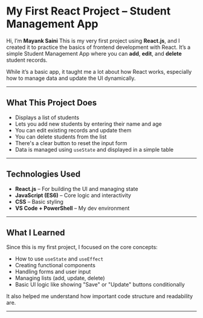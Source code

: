 
# My First React Project – Student Management App

Hi, I’m **Mayank Saini** 
This is my very first project using **React.js**, and I created it to practice the basics of frontend development with React. It’s a simple Student Management App where you can **add**, **edit**, and **delete** student records.

While it’s a basic app, it taught me a lot about how React works, especially how to manage data and update the UI dynamically.

---

##  What This Project Does

- Displays a list of students
- Lets you add new students by entering their name and age
- You can edit existing records and update them
- You can delete students from the list
- There's a clear button to reset the input form
- Data is managed using `useState` and displayed in a simple table

---

##  Technologies Used

- **React.js** – For building the UI and managing state
- **JavaScript (ES6)** – Core logic and interactivity
- **CSS** – Basic styling
- **VS Code + PowerShell** – My dev environment

---

##  What I Learned

Since this is my first project, I focused on the core concepts:

- How to use `useState` and `useEffect`
- Creating functional components
- Handling forms and user input
- Managing lists (add, update, delete)
- Basic UI logic like showing "Save" or "Update" buttons conditionally

It also helped me understand how important code structure and readability are.

---


